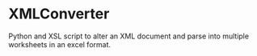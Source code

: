 # XMLConverter
Python and XSL script to alter an XML document and parse into multiple worksheets in an excel format.
